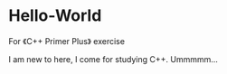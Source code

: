 # Hello-World
For 《C++ Primer Plus》 exercise

I am new to here, I come for studying C++. 
Ummmmm...
